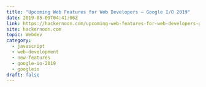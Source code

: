```yaml
---
title: "Upcoming Web Features for Web Developers — Google I/O 2019"
date: 2019-05-09T04:41:06Z
link: https://hackernoon.com/upcoming-web-features-for-web-developers-google-i-o-2019-4df0ad993889?source=rss----3a8144eabfe3---4&utm_medium=RSS&utm_source=hune
site: hackernoon.com
topic: Webdev
category:
  - javascript
  - web-development
  - new-features
  - google-io-2019
  - googleio
draft: false
---
```


